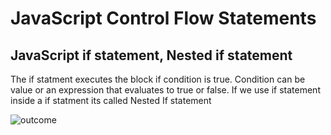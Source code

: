 # JavaScript Control Flow Statements

## JavaScript if statement, Nested if statement
The if statment executes the block if condition is true.
Condition can be value or an expression that evaluates to true or false.
If we use if statement inside a if statment its called Nested If statement

![outcome](./01.JPEG)
